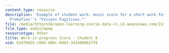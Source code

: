 ```yaml
---
content_type: resource
description: 'Example of student work: music score for a short work for piano imitating
  Prokofiev''s "Visions Fugitives."'
file: /media/https%3A/open-learning-course-data-rc.s3.amazonaws.com/21m-304-writing-in-tonal-forms-ii-spring-2009/63d7b925c856d00c0d633d24089b27fd_fugitives8.mp3
file_type: audio/mpeg
resourcetype: Other
title: Work-in-progress Score - Student 8
uid: 63d7b925-c856-d00c-0d63-3d24089b27fd
---
```

